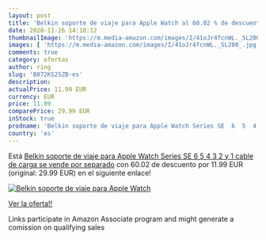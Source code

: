 ```yaml
---
layout: post
title: 'Belkin soporte de viaje para Apple Watch al 60.02 % de descuento'
date: 2020-11-26 14:10:12
thumbnailImage: 'https://m.media-amazon.com/images/I/41oJr4fcnWL._SL200_.jpg'
images: [ 'https://m.media-amazon.com/images/I/41oJr4fcnWL._SL200_.jpg' ]
comments: true
category: ofertas
author: ring
slug: 'B072KS25ZB-es'
description:
actualPrice: 11.99 EUR
currency: EUR
price: 11.99
comparePrice: 29.99 EUR
inStock: true
prodname: 'Belkin soporte de viaje para Apple Watch Series SE  6  5  4  3  2 y 1  cable de carga se vende por separado'
country: 'es'
---
```


Está [Belkin soporte de viaje para Apple Watch Series SE  6  5  4  3  2 y 1  cable de carga se vende por separado](https://www.amazon.es/dp/B072KS25ZB/?tag=tolees-21) con 60.02 de descuento por 11.99 EUR (original: 29.99 EUR) en el siguiente enlace!

[![Belkin soporte de viaje para Apple Watch](https://m.media-amazon.com/images/I/41oJr4fcnWL._SL200_.jpg)](https://www.amazon.es/dp/B072KS25ZB/?tag=tolees-21)

[Ver la oferta!!](https://www.amazon.es/dp/B072KS25ZB/?tag=tolees-21)

Links participate in Amazon Associate program and might generate a comission on qualifying sales


